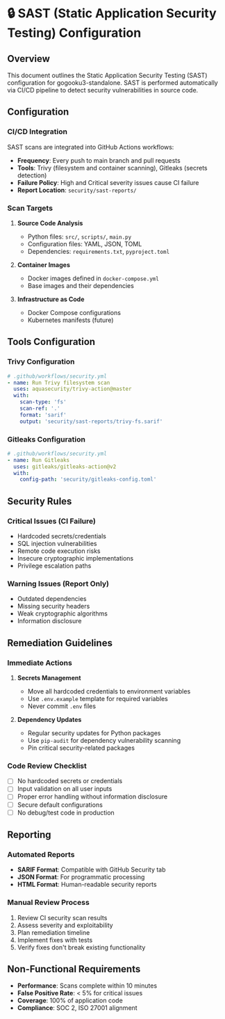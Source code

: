# 🔒 SAST (Static Application Security Testing) Configuration

## Overview

This document outlines the Static Application Security Testing (SAST) configuration for gogooku3-standalone. SAST is performed automatically via CI/CD pipeline to detect security vulnerabilities in source code.

## Configuration

### CI/CD Integration

SAST scans are integrated into GitHub Actions workflows:

- **Frequency**: Every push to main branch and pull requests
- **Tools**: Trivy (filesystem and container scanning), Gitleaks (secrets detection)
- **Failure Policy**: High and Critical severity issues cause CI failure
- **Report Location**: `security/sast-reports/`

### Scan Targets

1. **Source Code Analysis**
   - Python files: `src/`, `scripts/`, `main.py`
   - Configuration files: YAML, JSON, TOML
   - Dependencies: `requirements.txt`, `pyproject.toml`

2. **Container Images**
   - Docker images defined in `docker-compose.yml`
   - Base images and their dependencies

3. **Infrastructure as Code**
   - Docker Compose configurations
   - Kubernetes manifests (future)

## Tools Configuration

### Trivy Configuration

```yaml
# .github/workflows/security.yml
- name: Run Trivy filesystem scan
  uses: aquasecurity/trivy-action@master
  with:
    scan-type: 'fs'
    scan-ref: '.'
    format: 'sarif'
    output: 'security/sast-reports/trivy-fs.sarif'
```

### Gitleaks Configuration

```yaml
# .github/workflows/security.yml
- name: Run Gitleaks
  uses: gitleaks/gitleaks-action@v2
  with:
    config-path: 'security/gitleaks-config.toml'
```

## Security Rules

### Critical Issues (CI Failure)

- Hardcoded secrets/credentials
- SQL injection vulnerabilities
- Remote code execution risks
- Insecure cryptographic implementations
- Privilege escalation paths

### Warning Issues (Report Only)

- Outdated dependencies
- Missing security headers
- Weak cryptographic algorithms
- Information disclosure

## Remediation Guidelines

### Immediate Actions

1. **Secrets Management**
   - Move all hardcoded credentials to environment variables
   - Use `.env.example` template for required variables
   - Never commit `.env` files

2. **Dependency Updates**
   - Regular security updates for Python packages
   - Use `pip-audit` for dependency vulnerability scanning
   - Pin critical security-related packages

### Code Review Checklist

- [ ] No hardcoded secrets or credentials
- [ ] Input validation on all user inputs
- [ ] Proper error handling without information disclosure
- [ ] Secure default configurations
- [ ] No debug/test code in production

## Reporting

### Automated Reports

- **SARIF Format**: Compatible with GitHub Security tab
- **JSON Format**: For programmatic processing
- **HTML Format**: Human-readable security reports

### Manual Review Process

1. Review CI security scan results
2. Assess severity and exploitability
3. Plan remediation timeline
4. Implement fixes with tests
5. Verify fixes don't break existing functionality

## Non-Functional Requirements

- **Performance**: Scans complete within 10 minutes
- **False Positive Rate**: < 5% for critical issues
- **Coverage**: 100% of application code
- **Compliance**: SOC 2, ISO 27001 alignment
